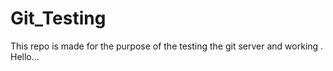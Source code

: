 # Git_Testing
This repo is made for the purpose of the testing the git server and working .
Hello...
